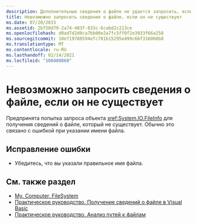 ```yaml
---
description: Дополнительные сведения о файле не удается запросить, если файл не существует
title: Невозможно запросить сведения о файле, если он не существует
ms.date: 07/20/2015
ms.assetid: 2bf50d79-2a74-403f-833c-6cabd2c213ce
ms.openlocfilehash: d0ad7d2d0ca7bb00e2a7fc5ff0f2e3933f66a258
ms.sourcegitcommit: 10e719780594efc781b15295e499c66f316068b8
ms.translationtype: MT
ms.contentlocale: ru-RU
ms.lasthandoff: 02/14/2021
ms.locfileid: "100480860"
---
```

# <a name="file-information-cannot-be-queried-if-the-file-does-not-exist"></a>Невозможно запросить сведения о файле, если он не существует

Предпринята попытка запроса объекта <xref:System.IO.FileInfo> для получения сведений о файле, который не существует. Обычно это связано с ошибкой при указании имени файла.  
  
## <a name="to-correct-this-error"></a>Исправление ошибки  
  
- Убедитесь, что вы указали правильное имя файла.  
  
## <a name="see-also"></a>См. также раздел

- [My. Computer. FileSystem](xref:Microsoft.VisualBasic.FileIO.FileSystem)
- [Практическое руководство. Получение сведений о файле в Visual Basic](/previous-versions/visualstudio/visual-studio-2010/abtzf6f7(v=vs.100))
- [Практическое руководство. Анализ путей к файлам](../developing-apps/programming/drives-directories-files/how-to-parse-file-paths.md)
